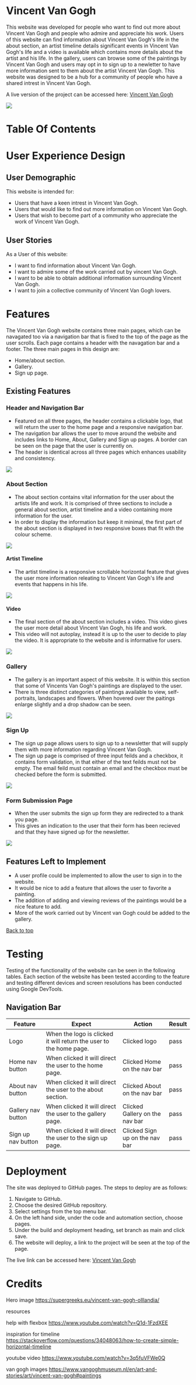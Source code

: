 # Vincent Van Gogh

This website was developed for people who want to find out more about Vincent Van Gogh and people who admire and appreciate his work. Users of this website can find information about Vincent Van Gogh's life in the about section, an artist timeline details significant events in Vincent Van Gogh's life and a video is available which contains more details about the artist and his life. In the gallery, users can browse some of the paintings by Vincent Van Gogh and users may opt in to sign up to a newletter to have more information sent to them about the artist Vincent Van Gogh. This website was designed to be a hub for a community of people who have a shared intrest in Vincent Van Gogh. 

A live version of the project can be accessed here: [Vincent Van Gogh](https://leoniemclaughlin7.github.io/Vincent-Van-Gogh/)

<img src="assets/images/readme-images/van-gogh-mockups.png">

# Table Of Contents

# User Experience Design

## User Demographic

This website is intended for:

* Users that have a keen intrest in Vincent Van Gogh.
* Users that would like to find out more information on Vincent Van Gogh.
* Users that wish to become part of a community who appreciate the work of Vincent Van Gogh. 

## User Stories

As a User of this website:

* I want to find information about Vincent Van Gogh.
* I want to admire some of the work carried out by vincent Van Gogh. 
* I want to be able to obtain additional information surrounding Vincent Van Gogh. 
* I want to join a collective community of Vincent Van Gogh lovers.

# Features 

The Vincent Van Gogh website contains three main pages, which can be navagated too via a navigation bar that is fixed to the top of the page as the user scrolls. Each page contains a header with the navagation bar and a footer. The three main pages in this design are:

* Home/about section.
* Gallery.
* Sign up page. 

## Existing Features

### Header and Navigation Bar 

* Featured on all three pages, the header contains a clickable logo, that will return the user to the home page and a responsive navigation bar. 
* The navigation bar allows the user to move around the website and includes links to Home, About, Gallery and Sign up pages. A border can be seen on the page that the user is currently on. 
* The header is identical across all three pages which enhances usability and consistency.

<img src="assets/images/readme-images/header.png">

### About Section

* The about section contains vital information for the user about the artists life and work. It is comprised of three sections to include a general about section, artist timeline and a video containing more information for the user.  
* In order to display the information but keep it minimal, the first part of the about section is displayed in two responsive boxes that fit with the colour scheme. 

<img src="assets/images/readme-images/about.png">

#### Artist Timeline

* The artist timeline is a responsive scrollable horizontal feature that gives the user more information releating to Vincent Van Gogh's life and events that happens in his life.

<img src="assets/images/readme-images/artist-timeline.png">

#### Video

* The final section of the about section includes a video. This video gives the user more detail about Vincent Van Gogh, his life and work. 
* This video will not autoplay, instead it is up to the user to decide to play the video. It is appropriate to the website and is informative for users. 

<img src="assets/images/readme-images/video.png">

### Gallery 

* The gallery is an important aspect of this website. It is within this section that some of Vincents Van Gogh's paintings are displayed to the user.
* There is three distinct categories of paintings available to view, self-portraits, landscapes and flowers. When hovered over the paitings enlarge slightly and a drop shadow can be seen. 

<img src="assets/images/readme-images/gallery.png">


### Sign Up 

* The sign up page allows users to sign up to a newsletter that will supply them with more information regarding Vincent Van Gogh. 
* The sign up page is comprised of three input feilds and a checkbox, it contains form validation, in that either of the text feilds must not be empty. The email feild must contain an email and the checkbox must be checked before the form is submitted. 

<img src="assets/images/readme-images/sign-up.png">

### Form Submission Page

* When the user submits the sign up form they are redirected to a thank you page. 
* This gives an indication to the user that their form has been recieved and that they have signed up for the newsletter.

<img src="assets/images/readme-images/form-submission.png">

## Features Left to Implement 

* A user profile could be implemented to allow the user to sign in to the website.
* It would be nice to add a feature that allows the user to favorite a painting.
* The addition of adding and viewing reviews of the paintings would be a nice feature to add.
* More of the work carried out by Vincent van Gogh could be added to the gallery. 

[Back to top](#vincent-van-gogh)

# Testing 

Testing of the functionality of the website can be seen in the following tables. Each section of the website has been tested according to the feature and testing different devices and screen resolutions has been conducted using Google DevTools. 

## Navigation Bar 

|Feature  | Expect  | Action | Result | 
|--|--|--|--|
| Logo  | When the logo is clicked it will return the user to the home page. |Clicked logo | pass
| Home nav button| When clicked it will direct the user to the home page. |Clicked Home on the nav bar | pass
|About nav button| When clicked it will direct the user to the about section. |Clicked About on the nav bar | pass
|Gallery nav button| When clicked it will direct the user to the gallery page. |Clicked Gallery on the nav bar | pass
| Sign up nav button| When clicked it will direct the user to the sign up page. |Clicked Sign up on the nav bar | pass

# Deployment 

The site was deployed to GitHub pages. The steps to deploy are as follows:
1. Navigate to GitHub.
2. Choose the desired GitHub repository.
3. Select settings from the top menu bar.
4. On the left hand side, under the code and automation section, choose pages. 
5. Under the build and deployment heading, set branch as main and click save.
6. The website will deploy, a link to the project will be seen at the top of the page. 

The live link can be accessed here: [Vincent Van Gogh](https://leoniemclaughlin7.github.io/Vincent-Van-Gogh/)




# Credits
Hero image
https://supergreeks.eu/vincent-van-gogh-olllandia/ 

resources

help with flexbox
https://www.youtube.com/watch?v=Q1d-1FzdXEE 

inspiration for timeline
https://stackoverflow.com/questions/34048063/how-to-create-simple-horizontal-timeline 

youtube video
https://www.youtube.com/watch?v=3q5fuVFWe0Q

van gogh images
https://www.vangoghmuseum.nl/en/art-and-stories/art/vincent-van-gogh#paintings

